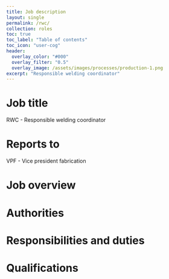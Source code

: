 ```yaml
---
title: Job description
layout: single
permalink: /rwc/
collection: roles
toc: true
toc_label: "Table of contents"
toc_icon: "user-cog"
header:
  overlay_color: "#000"
  overlay_filter: "0.5"
  overlay_image: /assets/images/processes/production-1.png
excerpt: "Responsible welding coordinator"
---
```

# Job title
RWC - Responsible welding coordinator

# Reports to
VPF - Vice president fabrication

# Job overview

# Authorities

# Responsibilities and duties

# Qualifications
